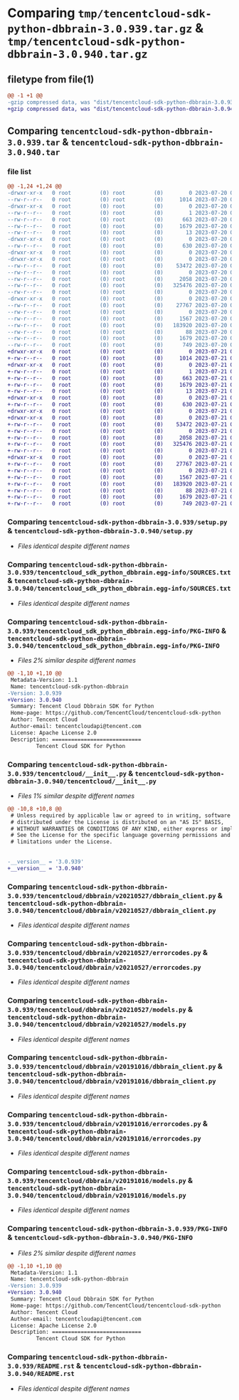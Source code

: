 # Comparing `tmp/tencentcloud-sdk-python-dbbrain-3.0.939.tar.gz` & `tmp/tencentcloud-sdk-python-dbbrain-3.0.940.tar.gz`

## filetype from file(1)

```diff
@@ -1 +1 @@
-gzip compressed data, was "dist/tencentcloud-sdk-python-dbbrain-3.0.939.tar", last modified: Thu Jul 20 00:22:26 2023, max compression
+gzip compressed data, was "dist/tencentcloud-sdk-python-dbbrain-3.0.940.tar", last modified: Fri Jul 21 00:27:25 2023, max compression
```

## Comparing `tencentcloud-sdk-python-dbbrain-3.0.939.tar` & `tencentcloud-sdk-python-dbbrain-3.0.940.tar`

### file list

```diff
@@ -1,24 +1,24 @@
-drwxr-xr-x   0 root         (0) root         (0)        0 2023-07-20 00:22:26.000000 tencentcloud-sdk-python-dbbrain-3.0.939/
--rw-r--r--   0 root         (0) root         (0)     1014 2023-07-20 00:22:26.000000 tencentcloud-sdk-python-dbbrain-3.0.939/setup.py
-drwxr-xr-x   0 root         (0) root         (0)        0 2023-07-20 00:22:26.000000 tencentcloud-sdk-python-dbbrain-3.0.939/tencentcloud_sdk_python_dbbrain.egg-info/
--rw-r--r--   0 root         (0) root         (0)        1 2023-07-20 00:22:26.000000 tencentcloud-sdk-python-dbbrain-3.0.939/tencentcloud_sdk_python_dbbrain.egg-info/dependency_links.txt
--rw-r--r--   0 root         (0) root         (0)      663 2023-07-20 00:22:26.000000 tencentcloud-sdk-python-dbbrain-3.0.939/tencentcloud_sdk_python_dbbrain.egg-info/SOURCES.txt
--rw-r--r--   0 root         (0) root         (0)     1679 2023-07-20 00:22:26.000000 tencentcloud-sdk-python-dbbrain-3.0.939/tencentcloud_sdk_python_dbbrain.egg-info/PKG-INFO
--rw-r--r--   0 root         (0) root         (0)       13 2023-07-20 00:22:26.000000 tencentcloud-sdk-python-dbbrain-3.0.939/tencentcloud_sdk_python_dbbrain.egg-info/top_level.txt
-drwxr-xr-x   0 root         (0) root         (0)        0 2023-07-20 00:22:26.000000 tencentcloud-sdk-python-dbbrain-3.0.939/tencentcloud/
--rw-r--r--   0 root         (0) root         (0)      630 2023-07-20 00:22:26.000000 tencentcloud-sdk-python-dbbrain-3.0.939/tencentcloud/__init__.py
-drwxr-xr-x   0 root         (0) root         (0)        0 2023-07-20 00:22:26.000000 tencentcloud-sdk-python-dbbrain-3.0.939/tencentcloud/dbbrain/
-drwxr-xr-x   0 root         (0) root         (0)        0 2023-07-20 00:22:26.000000 tencentcloud-sdk-python-dbbrain-3.0.939/tencentcloud/dbbrain/v20210527/
--rw-r--r--   0 root         (0) root         (0)    53472 2023-07-20 00:22:26.000000 tencentcloud-sdk-python-dbbrain-3.0.939/tencentcloud/dbbrain/v20210527/dbbrain_client.py
--rw-r--r--   0 root         (0) root         (0)        0 2023-07-20 00:22:26.000000 tencentcloud-sdk-python-dbbrain-3.0.939/tencentcloud/dbbrain/v20210527/__init__.py
--rw-r--r--   0 root         (0) root         (0)     2058 2023-07-20 00:22:26.000000 tencentcloud-sdk-python-dbbrain-3.0.939/tencentcloud/dbbrain/v20210527/errorcodes.py
--rw-r--r--   0 root         (0) root         (0)   325476 2023-07-20 00:22:26.000000 tencentcloud-sdk-python-dbbrain-3.0.939/tencentcloud/dbbrain/v20210527/models.py
--rw-r--r--   0 root         (0) root         (0)        0 2023-07-20 00:22:26.000000 tencentcloud-sdk-python-dbbrain-3.0.939/tencentcloud/dbbrain/__init__.py
-drwxr-xr-x   0 root         (0) root         (0)        0 2023-07-20 00:22:26.000000 tencentcloud-sdk-python-dbbrain-3.0.939/tencentcloud/dbbrain/v20191016/
--rw-r--r--   0 root         (0) root         (0)    27767 2023-07-20 00:22:26.000000 tencentcloud-sdk-python-dbbrain-3.0.939/tencentcloud/dbbrain/v20191016/dbbrain_client.py
--rw-r--r--   0 root         (0) root         (0)        0 2023-07-20 00:22:26.000000 tencentcloud-sdk-python-dbbrain-3.0.939/tencentcloud/dbbrain/v20191016/__init__.py
--rw-r--r--   0 root         (0) root         (0)     1567 2023-07-20 00:22:26.000000 tencentcloud-sdk-python-dbbrain-3.0.939/tencentcloud/dbbrain/v20191016/errorcodes.py
--rw-r--r--   0 root         (0) root         (0)   183920 2023-07-20 00:22:26.000000 tencentcloud-sdk-python-dbbrain-3.0.939/tencentcloud/dbbrain/v20191016/models.py
--rw-r--r--   0 root         (0) root         (0)       88 2023-07-20 00:22:26.000000 tencentcloud-sdk-python-dbbrain-3.0.939/setup.cfg
--rw-r--r--   0 root         (0) root         (0)     1679 2023-07-20 00:22:26.000000 tencentcloud-sdk-python-dbbrain-3.0.939/PKG-INFO
--rw-r--r--   0 root         (0) root         (0)      749 2023-07-20 00:22:26.000000 tencentcloud-sdk-python-dbbrain-3.0.939/README.rst
+drwxr-xr-x   0 root         (0) root         (0)        0 2023-07-21 00:27:25.000000 tencentcloud-sdk-python-dbbrain-3.0.940/
+-rw-r--r--   0 root         (0) root         (0)     1014 2023-07-21 00:27:25.000000 tencentcloud-sdk-python-dbbrain-3.0.940/setup.py
+drwxr-xr-x   0 root         (0) root         (0)        0 2023-07-21 00:27:25.000000 tencentcloud-sdk-python-dbbrain-3.0.940/tencentcloud_sdk_python_dbbrain.egg-info/
+-rw-r--r--   0 root         (0) root         (0)        1 2023-07-21 00:27:25.000000 tencentcloud-sdk-python-dbbrain-3.0.940/tencentcloud_sdk_python_dbbrain.egg-info/dependency_links.txt
+-rw-r--r--   0 root         (0) root         (0)      663 2023-07-21 00:27:25.000000 tencentcloud-sdk-python-dbbrain-3.0.940/tencentcloud_sdk_python_dbbrain.egg-info/SOURCES.txt
+-rw-r--r--   0 root         (0) root         (0)     1679 2023-07-21 00:27:25.000000 tencentcloud-sdk-python-dbbrain-3.0.940/tencentcloud_sdk_python_dbbrain.egg-info/PKG-INFO
+-rw-r--r--   0 root         (0) root         (0)       13 2023-07-21 00:27:25.000000 tencentcloud-sdk-python-dbbrain-3.0.940/tencentcloud_sdk_python_dbbrain.egg-info/top_level.txt
+drwxr-xr-x   0 root         (0) root         (0)        0 2023-07-21 00:27:25.000000 tencentcloud-sdk-python-dbbrain-3.0.940/tencentcloud/
+-rw-r--r--   0 root         (0) root         (0)      630 2023-07-21 00:27:25.000000 tencentcloud-sdk-python-dbbrain-3.0.940/tencentcloud/__init__.py
+drwxr-xr-x   0 root         (0) root         (0)        0 2023-07-21 00:27:25.000000 tencentcloud-sdk-python-dbbrain-3.0.940/tencentcloud/dbbrain/
+drwxr-xr-x   0 root         (0) root         (0)        0 2023-07-21 00:27:25.000000 tencentcloud-sdk-python-dbbrain-3.0.940/tencentcloud/dbbrain/v20210527/
+-rw-r--r--   0 root         (0) root         (0)    53472 2023-07-21 00:27:25.000000 tencentcloud-sdk-python-dbbrain-3.0.940/tencentcloud/dbbrain/v20210527/dbbrain_client.py
+-rw-r--r--   0 root         (0) root         (0)        0 2023-07-21 00:27:25.000000 tencentcloud-sdk-python-dbbrain-3.0.940/tencentcloud/dbbrain/v20210527/__init__.py
+-rw-r--r--   0 root         (0) root         (0)     2058 2023-07-21 00:27:25.000000 tencentcloud-sdk-python-dbbrain-3.0.940/tencentcloud/dbbrain/v20210527/errorcodes.py
+-rw-r--r--   0 root         (0) root         (0)   325476 2023-07-21 00:27:25.000000 tencentcloud-sdk-python-dbbrain-3.0.940/tencentcloud/dbbrain/v20210527/models.py
+-rw-r--r--   0 root         (0) root         (0)        0 2023-07-21 00:27:25.000000 tencentcloud-sdk-python-dbbrain-3.0.940/tencentcloud/dbbrain/__init__.py
+drwxr-xr-x   0 root         (0) root         (0)        0 2023-07-21 00:27:25.000000 tencentcloud-sdk-python-dbbrain-3.0.940/tencentcloud/dbbrain/v20191016/
+-rw-r--r--   0 root         (0) root         (0)    27767 2023-07-21 00:27:25.000000 tencentcloud-sdk-python-dbbrain-3.0.940/tencentcloud/dbbrain/v20191016/dbbrain_client.py
+-rw-r--r--   0 root         (0) root         (0)        0 2023-07-21 00:27:25.000000 tencentcloud-sdk-python-dbbrain-3.0.940/tencentcloud/dbbrain/v20191016/__init__.py
+-rw-r--r--   0 root         (0) root         (0)     1567 2023-07-21 00:27:25.000000 tencentcloud-sdk-python-dbbrain-3.0.940/tencentcloud/dbbrain/v20191016/errorcodes.py
+-rw-r--r--   0 root         (0) root         (0)   183920 2023-07-21 00:27:25.000000 tencentcloud-sdk-python-dbbrain-3.0.940/tencentcloud/dbbrain/v20191016/models.py
+-rw-r--r--   0 root         (0) root         (0)       88 2023-07-21 00:27:25.000000 tencentcloud-sdk-python-dbbrain-3.0.940/setup.cfg
+-rw-r--r--   0 root         (0) root         (0)     1679 2023-07-21 00:27:25.000000 tencentcloud-sdk-python-dbbrain-3.0.940/PKG-INFO
+-rw-r--r--   0 root         (0) root         (0)      749 2023-07-21 00:27:25.000000 tencentcloud-sdk-python-dbbrain-3.0.940/README.rst
```

### Comparing `tencentcloud-sdk-python-dbbrain-3.0.939/setup.py` & `tencentcloud-sdk-python-dbbrain-3.0.940/setup.py`

 * *Files identical despite different names*

### Comparing `tencentcloud-sdk-python-dbbrain-3.0.939/tencentcloud_sdk_python_dbbrain.egg-info/SOURCES.txt` & `tencentcloud-sdk-python-dbbrain-3.0.940/tencentcloud_sdk_python_dbbrain.egg-info/SOURCES.txt`

 * *Files identical despite different names*

### Comparing `tencentcloud-sdk-python-dbbrain-3.0.939/tencentcloud_sdk_python_dbbrain.egg-info/PKG-INFO` & `tencentcloud-sdk-python-dbbrain-3.0.940/tencentcloud_sdk_python_dbbrain.egg-info/PKG-INFO`

 * *Files 2% similar despite different names*

```diff
@@ -1,10 +1,10 @@
 Metadata-Version: 1.1
 Name: tencentcloud-sdk-python-dbbrain
-Version: 3.0.939
+Version: 3.0.940
 Summary: Tencent Cloud Dbbrain SDK for Python
 Home-page: https://github.com/TencentCloud/tencentcloud-sdk-python
 Author: Tencent Cloud
 Author-email: tencentcloudapi@tencent.com
 License: Apache License 2.0
 Description: ============================
         Tencent Cloud SDK for Python
```

### Comparing `tencentcloud-sdk-python-dbbrain-3.0.939/tencentcloud/__init__.py` & `tencentcloud-sdk-python-dbbrain-3.0.940/tencentcloud/__init__.py`

 * *Files 1% similar despite different names*

```diff
@@ -10,8 +10,8 @@
 # Unless required by applicable law or agreed to in writing, software
 # distributed under the License is distributed on an "AS IS" BASIS,
 # WITHOUT WARRANTIES OR CONDITIONS OF ANY KIND, either express or implied.
 # See the License for the specific language governing permissions and
 # limitations under the License.
 
 
-__version__ = '3.0.939'
+__version__ = '3.0.940'
```

### Comparing `tencentcloud-sdk-python-dbbrain-3.0.939/tencentcloud/dbbrain/v20210527/dbbrain_client.py` & `tencentcloud-sdk-python-dbbrain-3.0.940/tencentcloud/dbbrain/v20210527/dbbrain_client.py`

 * *Files identical despite different names*

### Comparing `tencentcloud-sdk-python-dbbrain-3.0.939/tencentcloud/dbbrain/v20210527/errorcodes.py` & `tencentcloud-sdk-python-dbbrain-3.0.940/tencentcloud/dbbrain/v20210527/errorcodes.py`

 * *Files identical despite different names*

### Comparing `tencentcloud-sdk-python-dbbrain-3.0.939/tencentcloud/dbbrain/v20210527/models.py` & `tencentcloud-sdk-python-dbbrain-3.0.940/tencentcloud/dbbrain/v20210527/models.py`

 * *Files identical despite different names*

### Comparing `tencentcloud-sdk-python-dbbrain-3.0.939/tencentcloud/dbbrain/v20191016/dbbrain_client.py` & `tencentcloud-sdk-python-dbbrain-3.0.940/tencentcloud/dbbrain/v20191016/dbbrain_client.py`

 * *Files identical despite different names*

### Comparing `tencentcloud-sdk-python-dbbrain-3.0.939/tencentcloud/dbbrain/v20191016/errorcodes.py` & `tencentcloud-sdk-python-dbbrain-3.0.940/tencentcloud/dbbrain/v20191016/errorcodes.py`

 * *Files identical despite different names*

### Comparing `tencentcloud-sdk-python-dbbrain-3.0.939/tencentcloud/dbbrain/v20191016/models.py` & `tencentcloud-sdk-python-dbbrain-3.0.940/tencentcloud/dbbrain/v20191016/models.py`

 * *Files identical despite different names*

### Comparing `tencentcloud-sdk-python-dbbrain-3.0.939/PKG-INFO` & `tencentcloud-sdk-python-dbbrain-3.0.940/PKG-INFO`

 * *Files 2% similar despite different names*

```diff
@@ -1,10 +1,10 @@
 Metadata-Version: 1.1
 Name: tencentcloud-sdk-python-dbbrain
-Version: 3.0.939
+Version: 3.0.940
 Summary: Tencent Cloud Dbbrain SDK for Python
 Home-page: https://github.com/TencentCloud/tencentcloud-sdk-python
 Author: Tencent Cloud
 Author-email: tencentcloudapi@tencent.com
 License: Apache License 2.0
 Description: ============================
         Tencent Cloud SDK for Python
```

### Comparing `tencentcloud-sdk-python-dbbrain-3.0.939/README.rst` & `tencentcloud-sdk-python-dbbrain-3.0.940/README.rst`

 * *Files identical despite different names*

